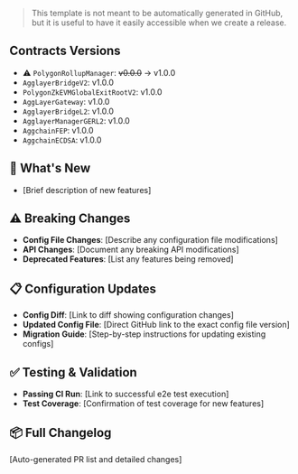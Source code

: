 > This template is not meant to be automatically generated in GitHub, but it is useful to have it easily accessible when we create a release.

## Contracts Versions
* ⚠️ `PolygonRollupManager`: ~~v0.0.0~~ -> v1.0.0
* `AgglayerBridgeV2`: v1.0.0
* `PolygonZkEVMGlobalExitRootV2`: v1.0.0
* `AggLayerGateway`: v1.0.0
* `AgglayerBridgeL2`: v1.0.0
* `AgglayerManagerGERL2`: v1.0.0
* `AggchainFEP`: v1.0.0
* `AggchainECDSA`: v1.0.0

## 🚀 What's New
- [Brief description of new features]

## ⚠️ Breaking Changes
- **Config File Changes**: [Describe any configuration file modifications]
- **API Changes**: [Document any breaking API modifications]
- **Deprecated Features**: [List any features being removed]

## 📋 Configuration Updates
- **Config Diff**: [Link to diff showing configuration changes]
- **Updated Config File**: [Direct GitHub link to the exact config file version]
- **Migration Guide**: [Step-by-step instructions for updating existing configs]

## ✅ Testing & Validation
- **Passing CI Run**: [Link to successful e2e test execution]
- **Test Coverage**: [Confirmation of test coverage for new features]

## 📦 Full Changelog
[Auto-generated PR list and detailed changes]